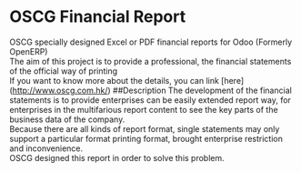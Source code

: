 # OSCG Financial Report
OSCG specially designed Excel or PDF financial reports for Odoo (Formerly OpenERP) <br>
The aim of this project is to provide a professional, the financial statements of the official way of printing<br>
If you want to know more about the details, you can link [here] (http://www.oscg.com.hk/)
##Description
The development of the financial statements is to provide enterprises can be easily extended report way, for enterprises in the multifarious report content to see the key parts of the business data of the company.<br>
Because there are all kinds of report format, single statements may only support a particular format printing format, brought enterprise restriction and inconvenience.<br>
OSCG designed this report in order to solve this problem.<br>



